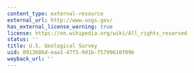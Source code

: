 ```yaml
---
content_type: external-resource
external_url: http://www.usgs.gov/
has_external_license_warning: true
license: https://en.wikipedia.org/wiki/All_rights_reserved
status: ''
title: U.S. Geological Survey
uid: 8913686d-eaa1-47f5-9d1b-f5799610f09b
wayback_url: ''
---
```

